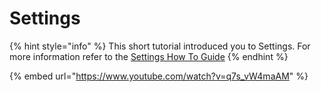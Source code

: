 # Settings

{% hint style="info" %}
This short tutorial introduced you to Settings.  For more information refer to the [Settings How To Guide](how-to-guides/settings/)
{% endhint %}

{% embed url="https://www.youtube.com/watch?v=q7s_vW4maAM" %}
